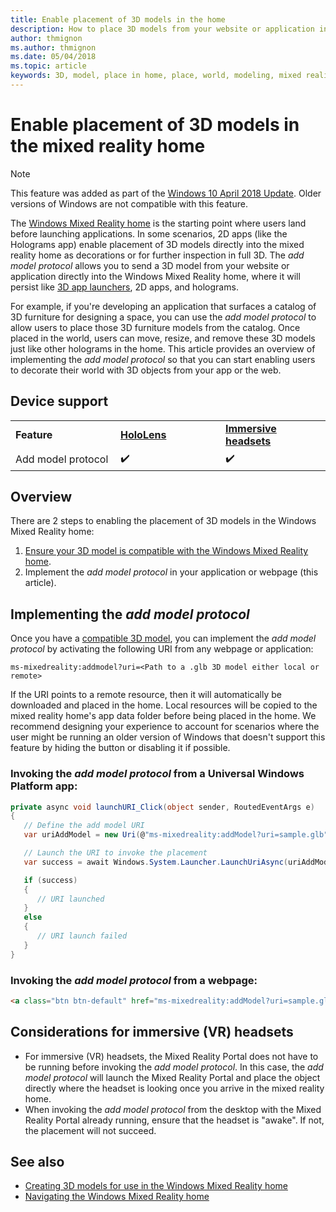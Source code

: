 ```yaml
---
title: Enable placement of 3D models in the home
description: How to place 3D models from your website or application in the Windows Mixed Reality home 
author: thmignon
ms.author: thmignon
ms.date: 05/04/2018
ms.topic: article
keywords: 3D, model, place in home, place, world, modeling, mixed reality home, web, app
---
```



# Enable placement of 3D models in the mixed reality home

> [!NOTE]
> This feature was added as part of the [Windows 10 April 2018 Update](./enthusiast-guide/release-notes-april-2018.md). Older versions of Windows are not compatible with this feature.

The [Windows Mixed Reality home](../discover/navigating-the-windows-mixed-reality-home.md) is the starting point where users land before launching applications. In some scenarios, 2D apps (like the Holograms app) enable placement of 3D models directly into the mixed reality home as decorations or for further inspection in full 3D. The *add model protocol* allows you to send a 3D model from your website or application directly into the Windows Mixed Reality home, where it will persist like [3D app launchers](3d-app-launcher-design-guidance.md), 2D apps, and holograms. 

For example, if you're developing an application that surfaces a catalog of 3D furniture for designing a space, you can use the *add model protocol* to allow users to place those 3D furniture models from the catalog. Once placed in the world, users can move, resize, and remove these 3D models just like other holograms in the home. This article provides an overview of implementing the *add model protocol* so that you can start enabling users to decorate their world with 3D objects from your app or the web.

## Device support

<table>
    <colgroup>
    <col width="33%" />
    <col width="33%" />
    <col width="33%" />
    </colgroup>
    <tr>
        <td><strong>Feature</strong></td>
        <td><a href="../hololens-hardware-details.md"><strong>HoloLens</strong></a></td>
        <td><a href="../discover/immersive-headset-hardware-details.md"><strong>Immersive headsets</strong></a></td>
    </tr>
     <tr>
        <td>Add model protocol</td>
        <td>✔️</td>
        <td>✔️</td>
    </tr>
</table>

## Overview

There are 2 steps to enabling the placement of 3D models in the Windows Mixed Reality home:
1. [Ensure your 3D model is compatible with the Windows Mixed Reality home](creating-3d-models-for-use-in-the-windows-mixed-reality-home.md).
2. Implement the *add model protocol* in your application or webpage (this article).

## Implementing the *add model protocol*

Once you have a [compatible 3D model](creating-3d-models-for-use-in-the-windows-mixed-reality-home.md), you can implement the *add model protocol* by activating the following URI from any webpage or application:

```
ms-mixedreality:addmodel?uri=<Path to a .glb 3D model either local or remote>
```

If the URI points to a remote resource, then it will automatically be downloaded and placed in the home. Local resources will be copied to the mixed reality home's app data folder before being placed in the home. We recommend designing your experience to account for scenarios where the user might be running an older version of Windows that doesn't support this feature by hiding the button or disabling it if possible. 

### Invoking the *add model protocol* from a Universal Windows Platform app:

```C#
private async void launchURI_Click(object sender, RoutedEventArgs e)
{
   // Define the add model URI
   var uriAddModel = new Uri(@"ms-mixedreality:addModel?uri=sample.glb");

   // Launch the URI to invoke the placement
   var success = await Windows.System.Launcher.LaunchUriAsync(uriAddModel);

   if (success)
   {
      // URI launched
   }
   else
   {
      // URI launch failed
   }
}
```

### Invoking the *add model protocol* from a webpage:

```html
<a class="btn btn-default" href="ms-mixedreality:addModel?uri=sample.glb"> Place 3D Model </a>
```

## Considerations for immersive (VR) headsets

* For immersive (VR) headsets, the Mixed Reality Portal does not have to be running before invoking the *add model protocol*. In this case, the *add model protocol* will launch the Mixed Reality Portal and place the object directly where the headset is looking once you arrive in the mixed reality home. 
* When invoking the *add model protocol* from the desktop with the Mixed Reality Portal already running, ensure that the headset is "awake". If not, the placement will not succeed. 

## See also

* [Creating 3D models for use in the Windows Mixed Reality home](creating-3d-models-for-use-in-the-windows-mixed-reality-home.md)
* [Navigating the Windows Mixed Reality home](../discover/navigating-the-windows-mixed-reality-home.md)
